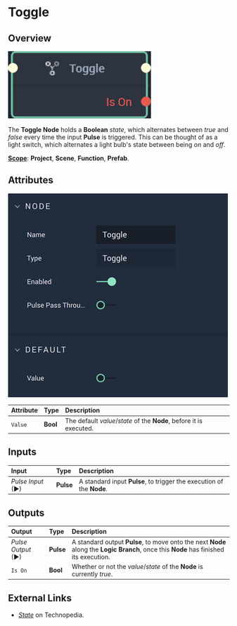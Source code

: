 # Toggle

## Overview

![The Toggle Node.](../../.gitbook/assets/togglenode20241.png)

The **Toggle Node** holds a **Boolean** _state_, which alternates between _true_ and _false_ every time the input **Pulse** is triggered. This can be thought of as a light switch, which alternates a light bulb's state between being _on_ and _off_.

[**Scope**](../overview.md#scopes): **Project**, **Scene**, **Function**, **Prefab**.

## Attributes

![The Toggle Node Attributes.](../../.gitbook/assets/toggleattributes.png)

| Attribute | Type | Description |
| :--- | :--- | :--- |
| `Value` | **Bool** | The default _value_/_state_ of the **Node**, before it is executed. |

## Inputs

| Input | Type | Description |
| :--- | :--- | :--- |
| _Pulse Input_ \(►\) | **Pulse** | A standard input **Pulse**, to trigger the execution of the **Node**. |

## Outputs

| Output | Type | Description |
| :--- | :--- | :--- |
| _Pulse Output_ \(►\) | **Pulse** | A standard output **Pulse**, to move onto the next **Node** along the **Logic Branch**, once this **Node** has finished its execution. |
| `Is On` | **Bool** | Whether or not the _value_/_state_ of the **Node** is currently _true_. |

## External Links

* [_State_](https://www.techopedia.com/definition/696/state-computer-science) on Technopedia.

